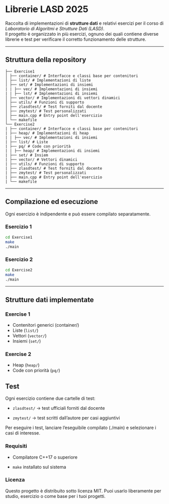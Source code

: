 # Librerie LASD 2025

Raccolta di implementazioni di **strutture dati** e relativi esercizi per il corso di *Laboratorio di Algoritmi e Strutture Dati (LASD)*.  
Il progetto è organizzato in più esercizi, ognuno dei quali contiene diverse librerie e test per verificare il corretto funzionamento delle strutture.

---

## Struttura della repository

```
├── Exercise1
│ ├── container/ # Interfacce e classi base per contenitori
│ ├── list/ # Implementazioni di liste
│ ├── set/ # Implementazioni di insiemi
| | ├── vec/ # Implementazioni di insiemi
| | ├── lst/ # Implementazioni di insiemi
│ ├── vector/ # Implementazioni di vettori dinamici
│ ├── utils/ # Funzioni di supporto
│ ├── zlasdtest/ # Test forniti dal docente
│ ├── zmytest/ # Test personalizzati
│ ├── main.cpp # Entry point dell'esercizio
│ └── makefile
└── Exercise2
| ├── container/ # Interfacce e classi base per contenitori
| ├── heap/ # Implementazioni di heap
| | ├── vec/ # Implementazioni di insiemi
| ├── list/ # Liste
| ├── pq/ # Code con priorità
| | ├── heap/ # Implementazioni di insiemi
| ├── set/ # Insiem
| ├── vector/ # Vettori dinamici
| ├── utils/ # Funzioni di supporto
| ├── zlasdtest/ # Test forniti dal docente
| ├── zmytest/ # Test personalizzati
| ├── main.cpp # Entry point dell'esercizio
| └── makefile
```
---

## Compilazione ed esecuzione

Ogni esercizio è indipendente e può essere compilato separatamente.

### Esercizio 1
```bash
cd Exercise1
make
./main
```
### Esercizio 2
```bash
cd Exercise2
make
./main
```
---

## Strutture dati implementate

### Exercise 1

* Contenitori generici (container/)
* Liste (`list/`)
* Vettori (`vector/`)
* Insiemi (`set/`)

### Exercise 2
* Heap (`heap/`)
* Code con priorità (`pq/`)

## Test

Ogni esercizio contiene due cartelle di test:

- `zlasdtest/` → test ufficiali forniti dal docente

- `zmytest/` → test scritti dall’autore per casi aggiuntivi

Per eseguire i test, lanciare l’eseguibile compilato (./main) e selezionare i casi di interesse.

### Requisiti

* Compilatore C++17 o superiore

* `make` installato sul sistema

### Licenza

Questo progetto è distribuito sotto licenza MIT.
Puoi usarlo liberamente per studio, esercizio o come base per i tuoi progetti.
